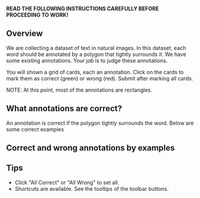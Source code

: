 **READ THE FOLLOWING INSTRUCTIONS CAREFULLY BEFORE PROCEEDING TO WORK!**

## Overview

We are collecting a dataset of text in natural images. In this dataset, each word should be annotated by a polygon that tightly surrounds it. We have some existing annotations. Your job is to judge these annotations.

You will shown a grid of cards, each an annotation. Click on the cards to mark them as correct (green) or wrong (red). Submit after marking all cards.

NOTE: At this point, most of the annotations are rectangles.


## What annotations are correct?

An annotation is correct if the polygon tightly surrounds the word. Below are some correct examples


## Correct and wrong annotations by examples




## Tips
  - Click "All Correct" or "All Wrong" to set all.
  - Shortcuts are available. See the tooltips of the toolbar buttons.
